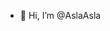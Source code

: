 - 👋 Hi, I’m @AslaAsla

<!---
AslaAsla/AslaAsla is a ✨ special ✨ repository because its `README.md` (this file) appears on your GitHub profile.
You can click the Preview link to take a look at your changes.
--->
